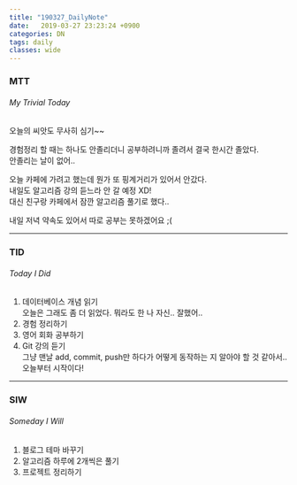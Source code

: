```yaml
---
title: "190327_DailyNote"
date:   2019-03-27 23:23:24 +0900
categories: DN
tags: daily
classes: wide
---
```

### MTT
###### _My Trivial Today_

오늘의 씨앗도 무사히 심기~~  
  
경험정리 할 때는 하나도 안졸리더니 공부하려니까 졸려서 결국 한시간 졸았다.  
안졸리는 날이 없어..  
  
오늘 카페에 가려고 했는데 뭔가 또 핑계거리가 있어서 안갔다.  
내일도 알고리즘 강의 듣느라 안 갈 예정 XD!  
대신 친구랑 카페에서 잠깐 알고리즘 풀기로 했다..  
  
내일 저녁 약속도 있어서 따로 공부는 못하겠어요 ;(

___

### TID 
###### _Today I Did_
  
1. 데이터베이스 개념 읽기  
오늘은 그래도 좀 더 읽었다. 뭐라도 한 나 자신.. 잘했어.. 
2. 경험 정리하기
3. 영어 회화 공부하기  
4. Git 강의 듣기  
그냥 맨날 add, commit, push만 하다가 어떻게 동작하는 지 알아야 할 것 같아서.. 오늘부터 시작이다!  

___

### SIW 
###### _Someday I Will_ 
 
1. 블로그 테마 바꾸기  
2. 알고리즘 하루에 2개씩은 풀기  
3. 프로젝트 정리하기  